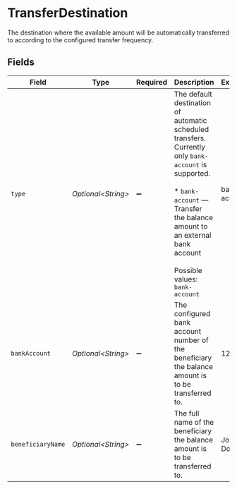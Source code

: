 # TransferDestination

The destination where the available amount will be automatically transferred to according to the configured transfer frequency.


## Fields

| Field                                                                                                                                                                                                              | Type                                                                                                                                                                                                               | Required                                                                                                                                                                                                           | Description                                                                                                                                                                                                        | Example                                                                                                                                                                                                            |
| ------------------------------------------------------------------------------------------------------------------------------------------------------------------------------------------------------------------ | ------------------------------------------------------------------------------------------------------------------------------------------------------------------------------------------------------------------ | ------------------------------------------------------------------------------------------------------------------------------------------------------------------------------------------------------------------ | ------------------------------------------------------------------------------------------------------------------------------------------------------------------------------------------------------------------ | ------------------------------------------------------------------------------------------------------------------------------------------------------------------------------------------------------------------ |
| `type`                                                                                                                                                                                                             | *Optional\<String>*                                                                                                                                                                                                | :heavy_minus_sign:                                                                                                                                                                                                 | The default destination of automatic scheduled transfers. Currently only `bank-account` is supported.<br/><br/>* `bank-account` — Transfer the balance amount to an external bank account<br/><br/>Possible values: `bank-account` | bank-account                                                                                                                                                                                                       |
| `bankAccount`                                                                                                                                                                                                      | *Optional\<String>*                                                                                                                                                                                                | :heavy_minus_sign:                                                                                                                                                                                                 | The configured bank account number of the beneficiary the balance amount is to be transferred to.                                                                                                                  | 123456                                                                                                                                                                                                             |
| `beneficiaryName`                                                                                                                                                                                                  | *Optional\<String>*                                                                                                                                                                                                | :heavy_minus_sign:                                                                                                                                                                                                 | The full name of the beneficiary the balance amount is to be transferred to.                                                                                                                                       | John Doe                                                                                                                                                                                                           |